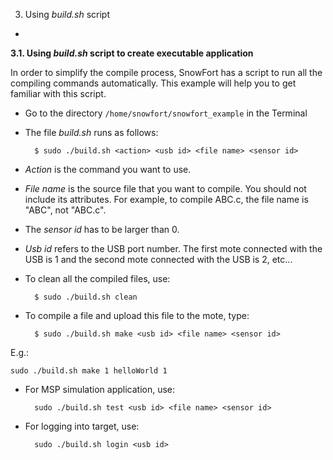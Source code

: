 3. Using _build.sh_ script
-


**3.1. Using _build.sh_ script to create executable application**

 In order to simplify the compile process, SnowFort has a script to run all the compiling commands automatically. This example will help you to get familiar with this script.

- Go to the directory `/home/snowfort/snowfort_example` in the Terminal
- The file _build.sh_ runs as follows:

		$ sudo ./build.sh <action> <usb id> <file name> <sensor id>

- _Action_ is the command you want to use. 

- _File name_ is the source file that you want to compile. You should not include its attributes. For example, to compile ABC.c, the file name is "ABC", not "ABC.c". 

- The _sensor id_ has to be larger than 0. 

- _Usb id_ refers to the USB port number. The first mote connected with the USB is 1 and the second mote connected with the USB is 2, etc...

- To clean all the compiled files, use:

		$ sudo ./build.sh clean

- To compile a file and upload this file to the mote, type:

		$ sudo ./build.sh make <usb id> <file name> <sensor id>

E.g.:

	sudo ./build.sh make 1 helloWorld 1


- For MSP simulation application, use:

		sudo ./build.sh test <usb id> <file name> <sensor id>

- For logging into target, use:

		sudo ./build.sh login <usb id>



 
